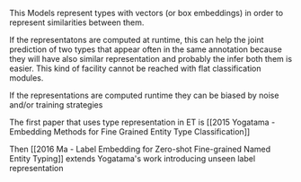 This Models represent types with vectors (or box embeddings) in order to represent similarities between them.

If the representatons are computed at runtime, this can help the joint prediction  of two types that appear often in the same annotation because they will have also similar representation and probably the infer both them is easier. This kind of facility cannot be reached with flat classification modules. 

If the representations are computed runtime they can be biased by noise and/or training strategies

The first paper that uses type representation in ET is [[2015 Yogatama - Embedding Methods for Fine Grained Entity Type Classification]]

Then [[2016 Ma - Label Embedding for Zero-shot Fine-grained Named Entity Typing]] extends Yogatama's work introducing unseen label representation